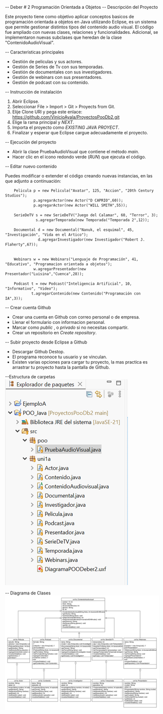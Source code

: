 -- Deber # 2 Programación Orientada a Objetos
-- Descripción del Proyecto

Este proyecto tiene como objetivo aplicar conceptos basicos de programación orientada a objetos en Java utilizando Eclipse, es un sistema que permite gestionar distintos tipos del contenido audio visual.
El código fue ampliado con  nuevas clases, relaciones y funcionalidades.
Adicional, se implementaron nuevas subclases que heredan de la clase "ContenidoAudioVisual".
  
-- Caracteristicas principales
- Gestión de peliculas y sus actores.
- Gestión de Series de Tv con sus temporadas.
- Gestión de documentales con sus investigadores.
- Gestión de webinars con sus presentadores.
- Gestión de podcast con su contenido.
   
-- Instrucción de instalación

01. Abrir Eclipse.
02. Seleccionar File > Import > Git > Proyects from Git.
03. Elije Clone URl y pega este enlace: https://github.com/VinicioAyala/ProyectosPooDb2.git
04. Elige la rama principal y *NEXT*.
05. Importa el proyecto como *EXISTING JAVA PROYECT*.
06. Finalizar y esperar que Eclipse cargue adecuadamente el proyecto.


-- Ejecución del proyecto
- Abrir la clase PruebaAudioVisual que contiene el método *main*.
- Hacer clic en el icono redondo verde (*RUN*) que ejecuta el código.

-- Editar nuevo contenido
<p>Puedes modificar o extender el código creando nuevas instancias, en las que adjunto a continuación: </p>

	    Pelicula p = new Pelicula("Avatar", 125, "Accion", "20th Century Studios");
                 p.agregarActor(new Actor("D CAPRIO",60));
                 p.agregarActor(new Actor("WILL SMITH",55));
        
        SerieDeTV s = new SerieDeTV("Juego del Calamar", 60, "Terror", 3);
        		  s.agregarTemporada(new Temporada("Temporada 2",12));
        		  
        Documental d = new Documental("Nanuk, el esquimal", 45, "Investigación", "Vida en el Artico");
        		   d.agregarInvestigador(new Investigador("Robert J. Flaherty",67));
        
        		   
        Webinars w = new Webinars("Lenguaje de Programación", 41, "Educativo", "Programacion orientada a objetos");
                 w.agregarPresentador(new Presentador("Luisina","Cuenca",28));
        
        Podcast t = new Podcast("Inteligencia Artificial", 10, "Informativo", "Video");
                t.agregarContenido(new Contenido("Programación con IA",3));

-- Crear cuenta Github
- Crear una cuenta en Github con correo personal o de empresa.
- Llenar el formulario con informacion personal.
- Marcar como *public* , o *privado*  si no necesitas compartir.
- Crear un repositorio en *Create repository*.

-- Subir proyecto desde Eclipse a Github
- Descargar Github Destop.
- El programa reconoce tu usuario y se vinculan.
- Existen varias opciones para cargar tu proyecto, la mas practica es arrastrar tu proyecto hasta la pantalla de Github.

--Estructura de carpetas
![Carpetas](https://github.com/VinicioAyala/ProyectosPooDb2/blob/5e8782689a893072b06d7697c2f20a859af350d8/CapturaPOO2.PNG)

-- Diagrama de Clases
![Diagrama realizado con UML Common Elements](https://github.com/VinicioAyala/ProyectosPooDb2/blob/beda63ba49a4a633b81783cd226f8237aeedadf1/DiagramaPOODeber2.jpg)
